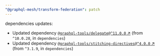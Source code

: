```yaml
---
"@graphql-mesh/transform-federation": patch
---
```

dependencies updates:
  - Updated dependency [`@graphql-tools/delegate@^11.0.0` ↗︎](https://www.npmjs.com/package/@graphql-tools/delegate/v/11.0.0) (from `^10.0.28`, in `dependencies`)
  - Updated dependency [`@graphql-tools/stitching-directives@^4.0.0` ↗︎](https://www.npmjs.com/package/@graphql-tools/stitching-directives/v/4.0.0) (from `^3.1.9`, in `dependencies`)
